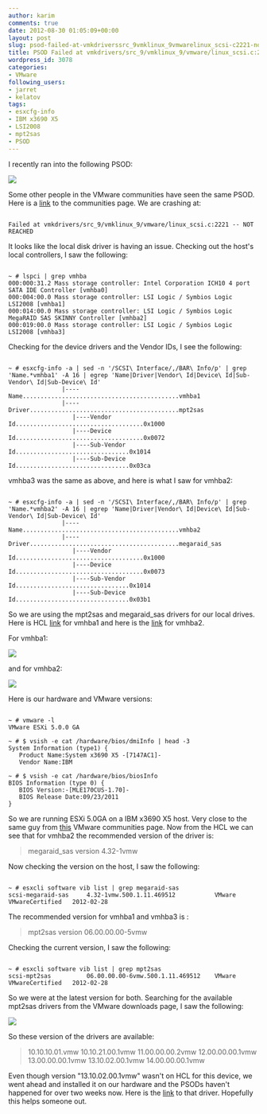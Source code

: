 ```yaml
---
author: karim
comments: true
date: 2012-08-30 01:05:09+00:00
layout: post
slug: psod-failed-at-vmkdriverssrc_9vmklinux_9vmwarelinux_scsi-c2221-not-reached
title: PSOD Failed at vmkdrivers/src_9/vmklinux_9/vmware/linux_scsi.c:2221 — NOT REACHED
wordpress_id: 3078
categories:
- VMware
following_users:
- jarret
- kelatov
tags:
- esxcfg-info
- IBM x3690 X5
- LSI2008
- mpt2sas
- PSOD
---
```


I recently ran into the following PSOD:

[![](http://virtuallyhyper.com/wp-content/uploads/2012/08/psod-lsi-.png)](http://virtuallyhyper.com/wp-content/uploads/2012/08/psod-lsi-.png)

Some other people in the VMware communities have seen the same PSOD. Here is a [link](http://communities.vmware.com/message/2102510) to the communities page. We are crashing at:


```

Failed at vmkdrivers/src_9/vmklinux_9/vmware/linux_scsi.c:2221 -- NOT REACHED

```


It looks like the local disk driver is having an issue. Checking out the host's local controllers, I saw the following:


```

~ # lspci | grep vmhba
000:000:31.2 Mass storage controller: Intel Corporation ICH10 4 port SATA IDE Controller [vmhba0]
000:004:00.0 Mass storage controller: LSI Logic / Symbios Logic LSI2008 [vmhba1]
000:014:00.0 Mass storage controller: LSI Logic / Symbios Logic MegaRAID SAS SKINNY Controller [vmhba2]
000:019:00.0 Mass storage controller: LSI Logic / Symbios Logic LSI2008 [vmhba3]

```


Checking for the device drivers and the Vendor IDs, I see the following:


```

~ # esxcfg-info -a | sed -n '/SCSI\ Interface/,/BAR\ Info/p' | grep 'Name.*vmhba1' -A 16 | egrep 'Name|Driver|Vendor\ Id|Device\ Id|Sub-Vendor\ Id|Sub-Device\ Id'
               |----Name............................................vmhba1
               |----Driver..........................................mpt2sas
                  |----Vendor Id....................................0x1000
                  |----Device Id....................................0x0072
                  |----Sub-Vendor Id................................0x1014
                  |----Sub-Device Id................................0x03ca

```


vmhba3 was the same as above, and here is what I saw for vmhba2:


```

~ # esxcfg-info -a | sed -n '/SCSI\ Interface/,/BAR\ Info/p' | grep 'Name.*vmhba2' -A 16 | egrep 'Name|Driver|Vendor\ Id|Device\ Id|Sub-Vendor\ Id|Sub-Device\ Id'
               |----Name............................................vmhba2
               |----Driver..........................................megaraid_sas
                  |----Vendor Id....................................0x1000
                  |----Device Id....................................0x0073
                  |----Sub-Vendor Id................................0x1014
                  |----Sub-Device Id................................0x03b1

```


So we are using the mpt2sas and megaraid_sas drivers for our local drives. Here is HCL [link](http://www.vmware.com/resources/compatibility/detail.php?deviceCategory=io&productid=13971&deviceCategory=io&VID=1000&DID=0072&SVID=0000&SSID=0000&page=1&display_interval=10&sortColumn=Partner&sortOrder=Asc) for vmhba1 and here is the [link](http://partnerweb.vmware.com/comp_guide2/detail.php?deviceCategory=io&productid=12373&deviceCategory=io&VID=1000&DID=0073&SVID=1014&SSID=03b1&page=1&display_interval=10&sortColumn=Partner&sortOrder=Asc) for vmhba2.

For vmhba1:

[![](http://virtuallyhyper.com/wp-content/uploads/2012/08/hcl-vmhba1.png)](http://virtuallyhyper.com/wp-content/uploads/2012/08/hcl-vmhba1.png)

and for vmhba2:

[![](http://virtuallyhyper.com/wp-content/uploads/2012/08/hcl-vmhba2.png)](http://virtuallyhyper.com/wp-content/uploads/2012/08/hcl-vmhba2.png)

Here is our hardware and VMware versions:


```

~ # vmware -l
VMware ESXi 5.0.0 GA

~ # $ vsish -e cat /hardware/bios/dmiInfo | head -3
System Information (type1) {
   Product Name:System x3690 X5 -[7147AC1]-
   Vendor Name:IBM

~ # $ vsish -e cat /hardware/bios/biosInfo
BIOS Information (type 0) {
   BIOS Version:-[MLE170CUS-1.70]-
   BIOS Release Date:09/23/2011
}

```


So we are running ESXi 5.0GA on a IBM x3690 X5 host. Very close to the same guy from [this](http://communities.vmware.com/message/2101833) VMware communities page. Now from the HCL we can see that for vmhba2 the recommended version of the driver is:


> megaraid_sas version 4.32-1vmw


Now checking the version on the host, I saw the following:


```

~ # esxcli software vib list | grep megaraid-sas
scsi-megaraid-sas     4.32-1vmw.500.1.11.469512           VMware  VMwareCertified   2012-02-28

```


The recommended version for vmhba1 and vmhba3 is :


> mpt2sas version 06.00.00.00-5vmw


Checking the current version, I saw the following:


```

~ # esxcli software vib list | grep mpt2sas
scsi-mpt2sas          06.00.00.00-6vmw.500.1.11.469512    VMware  VMwareCertified   2012-02-28

```


So we were at the latest version for both. Searching for the available mpt2sas drivers from the VMware downloads page, I saw the following:

[![](http://virtuallyhyper.com/wp-content/uploads/2012/08/mp2sas-drivers.png)](http://virtuallyhyper.com/wp-content/uploads/2012/08/mp2sas-drivers.png)

So these version of the drivers are available:


> 10.10.10.01.vmw
10.10.21.00.1vmw
11.00.00.00.2vmw
12.00.00.00.1vmw
13.00.00.00.1vmw
13.10.02.00.1vmw
14.00.00.00.1vmw


Even though version "13.10.02.00.1vmw" wasn't on HCL for this device, we went ahead and installed it on our hardware and the PSODs haven't happened for over two weeks now. Here is the [link](https://my.vmware.com/web/vmware/details?downloadGroup=DT-ESXI50-LSI-mpt2sas-131002001vmw&productId=24) to that driver. Hopefully this helps someone out.
